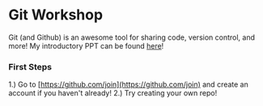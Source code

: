 # Git Workshop

Git (and Github) is an awesome tool for sharing code, version control, and more! My introductory PPT can be found [here](https://docs.google.com/presentation/d/1bdbfgdTUaujerdea-bOfAAjcd3w2efjPhtVHEAWuZME/edit?usp=sharing)!

### First Steps

1.) Go to [https://github.com/join](https://github.com/join) and create an account if you haven't already!
2.) Try creating your own repo!